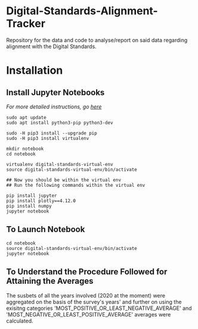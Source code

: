 # Digital-Standards-Alignment-Tracker
Repository for the data and code to analyse/report on said data regarding alignment with the Digital Standards.

# Installation

## Install Jupyter Notebooks 

*For more detailed instructions, go [here](https://www.digitalocean.com/community/tutorials/how-to-set-up-jupyter-notebook-with-python-3-on-ubuntu-18-04)*

```
sudo apt update
sudo apt install python3-pip python3-dev

sudo -H pip3 install --upgrade pip
sudo -H pip3 install virtualenv

mkdir notebook
cd notebook

virtualenv digital-standards-virtual-env
source digital-standards-virtual-env/bin/activate

## Now you should be within the virtual env
## Run the following commands within the virtual env

pip install jupyter
pip install plotly==4.12.0
pip install numpy
jupyter notebook
```

## To Launch Notebook

```
cd notebook
source digital-standards-virtual-env/bin/activate
jupyter notebook
```
## To Understand the Procedure Followed for Attaining the Averages

The susbets of all the years involved (2020 at the moment) were aggregated on the basis of the survey's years' and further on using the exisitng categories 'MOST_POSITIVE_OR_LEAST_NEGATIVE_AVERAGE' and 'MOST_NEGATIVE_OR_LEAST_POSITIVE_AVERAGE' averages were calculated. 
